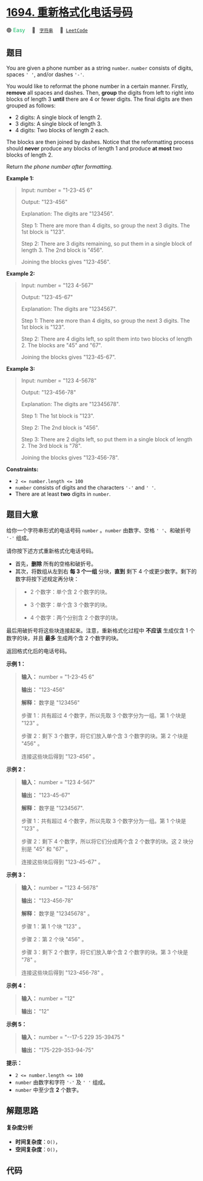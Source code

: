 # [1694. 重新格式化电话号码](https://leetcode.com/problems/reformat-phone-number)

🟢 <font color=#15bd66>Easy</font>&emsp; 🔖&ensp; [`字符串`](/tag/string.md)&emsp; 🔗&ensp;[`LeetCode`](https://leetcode.com/problems/reformat-phone-number)

## 题目

You are given a phone number as a string `number`. `number` consists of
digits, spaces `' '`, and/or dashes `'-'`.

You would like to reformat the phone number in a certain manner. Firstly,
**remove** all spaces and dashes. Then, **group** the digits from left to
right into blocks of length 3 **until** there are 4 or fewer digits. The final
digits are then grouped as follows:

  * 2 digits: A single block of length 2.
  * 3 digits: A single block of length 3.
  * 4 digits: Two blocks of length 2 each.

The blocks are then joined by dashes. Notice that the reformatting process
should **never** produce any blocks of length 1 and produce **at most** two
blocks of length 2.

Return _the phone number after formatting._



**Example 1:**

> Input: number = "1-23-45 6"
> 
> Output: "123-456"
> 
> Explanation: The digits are "123456".
> 
> Step 1: There are more than 4 digits, so group the next 3 digits. The 1st block is "123".
> 
> Step 2: There are 3 digits remaining, so put them in a single block of length 3. The 2nd block is "456".
> 
> Joining the blocks gives "123-456".

**Example 2:**

> Input: number = "123 4-567"
> 
> Output: "123-45-67"
> 
> Explanation: The digits are "1234567".
> 
> Step 1: There are more than 4 digits, so group the next 3 digits. The 1st block is "123".
> 
> Step 2: There are 4 digits left, so split them into two blocks of length 2. The blocks are "45" and "67".
> 
> Joining the blocks gives "123-45-67".

**Example 3:**

> Input: number = "123 4-5678"
> 
> Output: "123-456-78"
> 
> Explanation: The digits are "12345678".
> 
> Step 1: The 1st block is "123".
> 
> Step 2: The 2nd block is "456".
> 
> Step 3: There are 2 digits left, so put them in a single block of length 2. The 3rd block is "78".
> 
> Joining the blocks gives "123-456-78".

**Constraints:**

  * `2 <= number.length <= 100`
  * `number` consists of digits and the characters `'-'` and `' '`.
  * There are at least **two** digits in `number`.


## 题目大意

给你一个字符串形式的电话号码 `number` 。`number` 由数字、空格 `' '`、和破折号 `'-'` 组成。

请你按下述方式重新格式化电话号码。

  * 首先，**删除** 所有的空格和破折号。
  * 其次，将数组从左到右 **每 3 个一组** 分块，**直到** 剩下 4 个或更少数字。剩下的数字将按下述规定再分块： 
> 
> * 2 个数字：单个含 2 个数字的块。
> 
> * 3 个数字：单个含 3 个数字的块。
> 
> * 4 个数字：两个分别含 2 个数字的块。

最后用破折号将这些块连接起来。注意，重新格式化过程中 **不应该** 生成仅含 1 个数字的块，并且 **最多** 生成两个含 2 个数字的块。

返回格式化后的电话号码。

**示例 1：**

> 
> 
> 
> 
> 
> **输入：** number = "1-23-45 6"
> 
> **输出：** "123-456"
> 
> **解释：** 数字是 "123456"
> 
> 步骤 1：共有超过 4 个数字，所以先取 3 个数字分为一组。第 1 个块是 "123" 。
> 
> 步骤 2：剩下 3 个数字，将它们放入单个含 3 个数字的块。第 2 个块是 "456" 。
> 
> 连接这些块后得到 "123-456" 。

**示例 2：**

> 
> 
> 
> 
> 
> **输入：** number = "123 4-567"
> 
> **输出：** "123-45-67"
> 
> **解释：** 数字是 "1234567".
> 
> 步骤 1：共有超过 4 个数字，所以先取 3 个数字分为一组。第 1 个块是 "123" 。
> 
> 步骤 2：剩下 4 个数字，所以将它们分成两个含 2 个数字的块。这 2 块分别是 "45" 和 "67" 。
> 
> 连接这些块后得到 "123-45-67" 。
> 
> 

**示例 3：**

> 
> 
> 
> 
> 
> **输入：** number = "123 4-5678"
> 
> **输出：** "123-456-78"
> 
> **解释：** 数字是 "12345678" 。
> 
> 步骤 1：第 1 个块 "123" 。
> 
> 步骤 2：第 2 个块 "456" 。
> 
> 步骤 3：剩下 2 个数字，将它们放入单个含 2 个数字的块。第 3 个块是 "78" 。
> 
> 连接这些块后得到 "123-456-78" 。

**示例 4：**

> 
> 
> 
> 
> 
> **输入：** number = "12"
> 
> **输出：** "12"
> 
> 

**示例 5：**

> 
> 
> 
> 
> 
> **输入：** number = "--17-5 229 35-39475 "
> 
> **输出：** "175-229-353-94-75"
> 
> 

**提示：**

  * `2 <= number.length <= 100`
  * `number` 由数字和字符 `'-'` 及 `' '` 组成。
  * `number` 中至少含 **2** 个数字。


## 解题思路

#### 复杂度分析

- **时间复杂度**：`O()`，
- **空间复杂度**：`O()`，

## 代码

```javascript

```